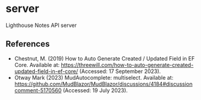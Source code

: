 # server
Lighthouse Notes API server

## References
- Chestnut, M. (2019) How to Auto Generate Created / Updated Field in EF Core. Available at: https://threewill.com/how-to-auto-generate-created-updated-field-in-ef-core/ (Accessed: 17 September 2023).
- Otway Mark (2023) MudAutocomplete: multiselect. Available at: https://github.com/MudBlazor/MudBlazor/discussions/4184#discussioncomment-5170560 (Accessed: 19 July 2023).
